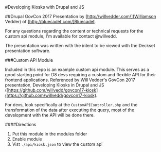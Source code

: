 #Developing Kiosks with Drupal and JS

##Drupal GovCon 2017 Presentation by [http://willvedder.com/](Williamson Vedder) of [http://bluecadet.com/]Bluecadet. 

For any questions regarding the content or technical requests for the custom api module, I'm available for contact @willvedd.

The presentation was written with the intent to be viewed with the Deckset presentation software.


###Custom API Module

Included in this repo is an example custom api module. This serves as a good starting point for D8 devs requiring a custom and flexible API for their frontend applications. Referenced by Will Vedder's GovCon 2017 presentation, Developing Kiosks in Drupal and JS ([https://github.com/willvedd/govcon17-kiosk](https://github.com/willvedd/govcon17-kiosk).

For devs, look specifically at the `CustomAPIController.php` and the transformation of the data after executing the query, most of the development with the API will be done there.

####Directions

1. Put this module in the modules folder
2. Enable module 
3. Vist `./api/kiosk.json` to view the custom api



